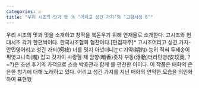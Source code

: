 ```yaml
---
categories: a
title: "우리 시조의 맛과 멋 ⑰ ‘어리고 성긴 가지’와 ‘고향서정 6’"
---
```

우리 시조의 맛과 멋을 소개하고 창작을 북돋우기 위해 연재물로 소개한다. 고시조와 현대시조 각기 한편씩이다. 한국시조협회 협찬이다.[편집자주]* 고시조어리고 성긴 가지- 안민영어리고 성긴 가지(柯枝) 너를 밋지 아녓더니눈ㄷ기약(期約) 능히 직혀 두세송이 퓌엿고나촉(燭) 잡고 갓가이 사랑헐 제 암향(暗香)좃차 부동(浮動)터라민영(安玟英, ?~?)은 조선 후기의 가객으로 스승 박효관과 함께 를 편찬한 이이다. 이 작품은 매화의 은은한 향기에 대해 노래하고 있다. 어리고 성긴 가지를 지닌 매화의 연약한 모습을 의인화하여 표현했